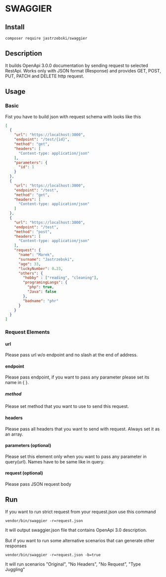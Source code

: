 # SWAGGIER
## Install
```shell
composer require jastrzebski/swaggier
```
## Description
It builds OpenApi 3.0.0 documentation by sending request to selected RestApi.
Works only with JSON format (Response) and provides GET, POST, PUT, PATCH and DELETE http request.

## Usage
### Basic
Fist you have to build json with request schema with looks like this
```JSON
[
  {
    "url": "https://localhost:3000",
    "endpoint": "/test/{id}",
    "method": "get",
    "headers": [
      "Content-type: application/json"
    ],
    "parameters": {
      "id": 1
    }
  },
  {
    "url": "https://localhost:3000",
    "endpoint": "/test",
    "method": "get",
    "headers": [
      "Content-type: application/json"
    ]
  },
  {
    "url": "https://localhost:3000",
    "endpoint": "/test",
    "method": "post",
    "headers": [
      "Content-type: application/json"
    ],
    "request": {
      "name": "Marek",
      "surname": "Jastrzebski",
      "age": 33,
      "luckyNumber": 0.23,
      "others": {
        "hobby" : ["reading", "cleaning"],
        "programingLangs": {
          "php": true,
          "Java": false
        },
        "badname": "phr"
      }
    }
  }
]
```
### Request Elements

#### url
Please pass url w/o endpoint and no slash at the end of address.
#### endpoint
Please pass endpoint, if you want to pass any parameter please set its name in { }.
##### method
Please set method that you want to use to send this request.
#### headers
Please pass all headers that you want to send with request. Always set it as an array.
#### parameters (optional)
Please set this element only when you want to pass any parameter in query(url). Names have to be same like in query.
#### request (optional)
Please pass JSON request body 

## Run
If you want to run strict request from your request.json use this command
```shell
vendor/bin/swaggier -r=request.json
```
It will output swaggier.json file that contains OpenApi 3.0 description.
<br></br>
But if you want to run some alternative scenarios that can generate other responses
```shell
vendor/bin/swaggier -r=request.json -b=true
```

It will run scenarios "Original", "No Headers", "No Request", "Type Juggling"

